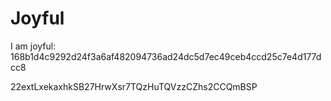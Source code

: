 # Joyful

I am joyful: 168b1d4c9292d24f3a6af482094736ad24dc5d7ec49ceb4ccd25c7e4d177dcc8


22extLxekaxhkSB27HrwXsr7TQzHuTQVzzCZhs2CCQmBSP